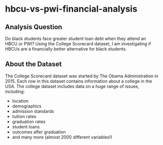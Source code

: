 # hbcu-vs-pwi-financial-analysis

## Analysis Question

Do black students face greater student loan debt when they attend an HBCU or PWI? Using the College Scorecard dataset, I am investigating if HBCUs are a financially better alternative for black students. 

## About the Dataset

The College Scorecard dataset was started by The Obama Administration in 2015. Each row in this dataset contains information about a college in the USA.
The college dataset includes data on a huge range of issues, including:
* location
* demographics
* admission standards
* tuition rates
* graduation rates
* student loans
* outcomes after graduation
* and many more (almost 2000 different variables!)

